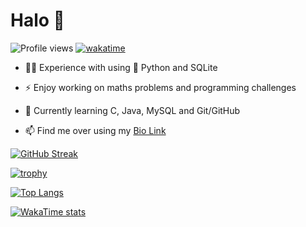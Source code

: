 # Halo 👋

![Profile views](https://gpvc.arturio.dev/minhtrancccp)
[![wakatime](https://wakatime.com/badge/user/b32f8708-d489-4bad-8882-c2c36096c5a2.svg)](https://wakatime.com/@b32f8708-d489-4bad-8882-c2c36096c5a2)

- 👨‍💻 Experience with using 🐍 Python and SQLite
  
- ⚡ Enjoy working on maths problems and programming challenges

- 🌱 Currently learning C, Java, MySQL and Git/GitHub

- 📫 Find me over using my [Bio Link](https://minhtran.bio.link/)

[![GitHub Streak](https://github-readme-streak-stats.herokuapp.com?user=minhtrancccp&theme=dracula&hide_border=true&date_format=j%20M%5B%20Y%5D)](https://git.io/streak-stats)

[![trophy](https://github-profile-trophy.vercel.app/?username=minhtrancccp&theme=dracula&no-bg=true&no-frame=true)](https://github.com/ryo-ma/github-profile-trophy)

[![Top Langs](https://github-readme-stats.vercel.app/api/top-langs/?username=minhtrancccp&layout=compact&show_icons=true&theme=dracula&hide_border=true)](https://github.com/anuraghazra/github-readme-stats)

[![WakaTime stats](https://github-readme-stats.vercel.app/api/wakatime?username=minhtrancccp&layout=compact&show_icons=true&theme=dracula&hide_border=true)](https://github.com/anuraghazra/github-readme-stats)

<!--
- 🔭 I’m currently working on ...
- 👯 I’m looking to collaborate on ...
- 🤔 I’m looking for help with ...
- 💬 Ask me about ...
- 😄 Pronouns: ...
- ⚡ Fun fact: ...
-->
